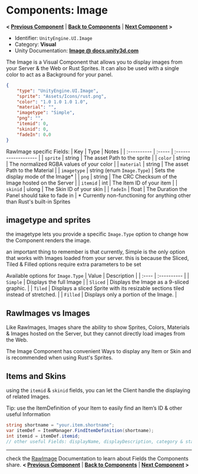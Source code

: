 # Components: Image
**< [Previous Component](/docs/components/UnityEngine.UI.RawImage.md)** | **[Back to Components](/docs/components/README.md)** | **[Next Component](/docs/components/UnityEngine.UI.Text.md) >**

- Identifier: `UnityEngine.UI.Image`
- Category: **Visual**
- Unity Documentation: **[Image @ docs.unity3d.com](https://docs.unity3d.com/Packages/com.unity.ugui@1.0/manual/script-Image.html)**

The Image is a Visual Component that allows you to display images from your Server & the Web or Rust Sprites. It can also be used with a single color to act as a Background for your panel.
```json
{
	"type": "UnityEngine.UI.Image",
	"sprite": "Assets/Icons/rust.png",
	"color": "1.0 1.0 1.0 1.0",
	"material": "",
	"imagetype": "Simple",
	"png": "",
	"itemid": 0,
	"skinid": 0,
    "fadeIn": 0.0
}
```
RawImage specific Fields:
| Key         | Type   | Notes                |
| :---------- | :----- | :------------------- |
| `sprite`    | string | The asset Path to the sprite |
| `color`     | string | The normalized RGBA values of your color |
| `material`  | string | The asset Path to the Material |
| `imagetype` | string (enum `Image.Type`) | Sets the display mode of the Image* |
| `png`       | string | The CRC Checksum of the Image hosted on the Server |
| `itemid`    | int    | The Item ID of your item |
| `skinid`    | ulong  | The Skin ID of your skin |
| `fadeIn`    | float  | The Duration the Panel should take to fade in |
\*  Currently non-functioning for anything other than Rust's built-in Sprites

## imagetype and sprites
the imagetype lets you provide a specific `Image.Type` option to change how the Component renders the image. 

an important thing to remember is that currently, Simple is the only option that works with Images loaded from your server. this is because the Sliced, Tiled & Filled options require extra parameters to be set

Available options for `Image.Type`
| Value | Description |
| :---- | :---------- |
| `Simple` | Displays the full Image |
| `Sliced` | Displays the Image as a 9-sliced graphic. |
| `Tiled` | Displays a sliced Sprite with its resizable sections tiled instead of stretched. |
| `Filled` | Displays only a portion of the Image. |

## RawImages vs Images
Like RawImages, Images share the ability to show Sprites, Colors, Materials & Images hosted on the Server, but they cannot directly load images from the Web.

The Image Component has convenient Ways to display any Item or Skin and is recommended when using Rust's Sprites.

## Items and Skins
using the  `itemid`  &  `skinid`  fields, you can let the Client handle the displaying of related Images.

Tip: use the ItemDefinition of your Item to easily find an Item’s ID & other useful Information
```c#
string shortname = "your.item.shortname";
var itemDef = ItemManager.FindItemDefinition(shortname);
int itemid = itemDef.itemid;
// other useful Fields: displayName, displayDescription, category & stackable
```


---
check the [RawImage](/docs/components/UnityEngine.UI.RawImage.md) Documentation to learn about Fields the Components share.
**< [Previous Component](/docs/components/UnityEngine.UI.RawImage.md)** | **[Back to Components](/docs/components/README.md)** | **[Next Component](/docs/components/UnityEngine.UI.Text.md) >**
<!--stackedit_data:
eyJoaXN0b3J5IjpbLTM4NzgyNDE5MiwtNDg1MzQ0OTA3LDcxNj
M1MTQ2MCwtMTU5MDM4MTI5MywtMTcwNjAxNzgwNCwtMjAxNjA3
MDYzNiw1Njk4NDIzMTgsLTE4ODE2MTIyMSwtMTYwNzMyNDU4OS
wtNjYyNjYxMTIwLDE0OTgzMjQ0NjMsMTc4NzEzMjE1NCw5MjA3
NDI0NjAsLTEzMzUzMDQ5ODIsLTQ5NDAxMDE5MSw1ODUwODY1OC
wtMTMyOTAxNzU5MiwyMDkzOTYyMzY0LC0xNzUwMzI5NzQsMTAw
ODQ3OTQxMF19
-->